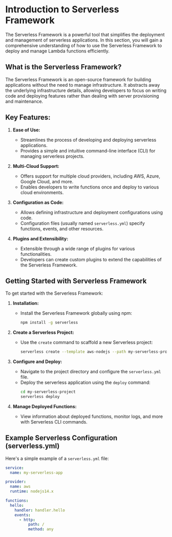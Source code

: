 # Introduction to Serverless Framework

The Serverless Framework is a powerful tool that simplifies the deployment and management of serverless applications. In this section, you will gain a comprehensive understanding of how to use the Serverless Framework to deploy and manage Lambda functions efficiently.

## What is the Serverless Framework?

The Serverless Framework is an open-source framework for building applications without the need to manage infrastructure. It abstracts away the underlying infrastructure details, allowing developers to focus on writing code and deploying features rather than dealing with server provisioning and maintenance.

## Key Features:

1. **Ease of Use:**
   - Streamlines the process of developing and deploying serverless applications.
   - Provides a simple and intuitive command-line interface (CLI) for managing serverless projects.

2. **Multi-Cloud Support:**
   - Offers support for multiple cloud providers, including AWS, Azure, Google Cloud, and more.
   - Enables developers to write functions once and deploy to various cloud environments.

3. **Configuration as Code:**
   - Allows defining infrastructure and deployment configurations using code.
   - Configuration files (usually named `serverless.yml`) specify functions, events, and other resources.

4. **Plugins and Extensibility:**
   - Extensible through a wide range of plugins for various functionalities.
   - Developers can create custom plugins to extend the capabilities of the Serverless Framework.

## Getting Started with Serverless Framework

To get started with the Serverless Framework:

1. **Installation:**
   - Install the Serverless Framework globally using npm:
     ```bash
     npm install -g serverless
     ```

2. **Create a Serverless Project:**
   - Use the `create` command to scaffold a new Serverless project:
     ```bash
     serverless create --template aws-nodejs --path my-serverless-project
     ```

3. **Configure and Deploy:**
   - Navigate to the project directory and configure the `serverless.yml` file.
   - Deploy the serverless application using the `deploy` command:
     ```bash
     cd my-serverless-project
     serverless deploy
     ```

4. **Manage Deployed Functions:**
   - View information about deployed functions, monitor logs, and more with Serverless CLI commands.

## Example Serverless Configuration (serverless.yml)

Here's a simple example of a `serverless.yml` file:

```yaml
service:
  name: my-serverless-app

provider:
  name: aws
  runtime: nodejs14.x

functions:
  hello:
    handler: handler.hello
    events:
      - http:
          path: /
          method: any
